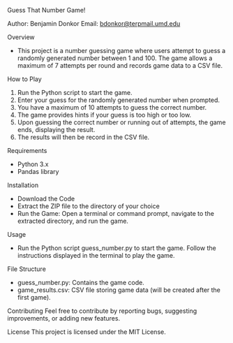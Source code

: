Guess That Number Game! 


Author: Benjamin Donkor
Email: bdonkor@terpmail.umd.edu

Overview
- This project is a number guessing game where users attempt to guess a randomly generated number between 1 and 100. The game allows a maximum of 7 attempts per round and records game data to a CSV file.

How to Play
1. Run the Python script to start the game.
2. Enter your guess for the randomly generated number when prompted.
3. You have a maximum of 10 attempts to guess the correct number.
4. The game provides hints if your guess is too high or too low.
5. Upon guessing the correct number or running out of attempts, the game ends, displaying the result.
6. The results will then be record in the CSV file. 


Requirements
- Python 3.x
- Pandas library


Installation
- Download the Code
- Extract the ZIP file to the directory of your choice
- Run the Game: Open a terminal or command prompt, navigate to the extracted directory, and run the game. 

Usage
- Run the Python script guess_number.py to start the game. Follow the instructions displayed in the terminal to play the game.

File Structure
- guess_number.py: Contains the game code.
- game_results.csv: CSV file storing game data (will be created after the first game).

Contributing
Feel free to contribute by reporting bugs, suggesting improvements, or adding new features. 

License
This project is licensed under the MIT License.